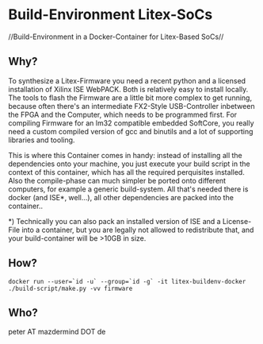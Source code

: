 Build-Environment Litex-SoCs
============================
//Build-Environment in a Docker-Container for Litex-Based SoCs//

Why?
----
To synthesize a Litex-Firmware you need a recent python and a licensed installation of Xilinx ISE WebPACK. Both is relatively easy to install locally.
The tools to flash the Firmware are a little bit more complex to get running, because often there's an intermediate FX2-Style USB-Controller inbetween the FPGA and the Computer, which needs to be programmed first.
For compiling Firmware for an lm32 compatible embedded SoftCore, you really need a custom compiled version of gcc and binutils and a lot of supporting libraries and tooling.

This is where this Container comes in handy: instead of installing all the dependencies onto your machine, you just execute your build script in the context of this container, which has all the required perquisites installed.
Also the compile-phase can much simpler be ported onto different computers, for example a generic build-system. All that's needed there is docker (and ISE*, well…), all other dependencies are packed into the container..

*) Technically you can also pack an installed version of ISE and a License-File into a container, but you are legally not allowed to redistribute that, and your build-container will be >10GB in size.

How?
----
```
docker run --user=`id -u` --group=`id -g` -it litex-buildenv-docker ./build-script/make.py -vv firmware
```

Who?
----
peter AT mazdermind DOT de
